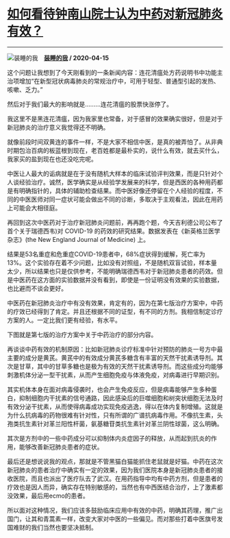 # [如何看待钟南山院士认为中药对新冠肺炎有效？](https://www.zhihu.com/answer/1154618635)

--------------------------------------------------------------------

![装睡的我](https://pic2.zhimg.com/v2-ac352e58ecd772be99294a7ee703182a.jpg?source=1940ef5c "装睡的我")&emsp;**[装睡的我](https://www.zhihu.com/people/chu-xin-bu-gai-69) / 2020-04-15**

这个问题让我想到了今天刚看到的一条新闻内容：连花清瘟处方药说明书中功能主治项增加“在新型冠状病毒肺炎的常规治疗中，可用于轻型、普通型引起的发热、咳嗽、乏力。”

然后对于我们最大的影响就是………连花清瘟的股票快涨停了。


我这里不是黑连花清瘟，因为我家里也常备，对于感冒的效果确实很好，但是对于新冠肺炎的治疗意义我觉得还不明确。


就像前段时间双黄连的事件一样，不是大家不相信中医，是真的被弄怕了。从非典时期包治百病的板蓝根到现在，老百姓都是最朴实的，说什么有效，就去买什么，我家买的盐到现在也还没吃完呢。

中医让人最大的诟病就是在于没有随机大样本的临床试验评判效果，而是只针对个人谈经验治疗。诚然，医学确实是从经验学发展来的科学，但是西医的各种用药都是有明确指针的，具体的辅助检查结果。而中医好像还停留在个人经验的程度，不同的中医医师对同一症状可能会做出不同的诊断，多取决于主观看法，因此在用药上可能会大相径庭。


再回到这次中医药对于治疗新冠肺炎问题前，再再跑个题，今天吉利德公司公布了首个关于瑞德西韦)对 COVID-19 的药效的研究结果。数据发表在《新英格兰医学杂志》(the New England Journal of Medicine) 上。

结果是53名重症和危重症COVID-19患者中，68%症状得到缓解，死亡率为13%。这个实验存在着不少问题，比如没有对照组，不是随机双盲试验，样本量太少，所以结果也只是仅供参考，不能明确瑞德西韦对于新冠肺炎患者的药效。但是中医药在这方面的实验数据并没有看到，即使是一份证明没有效果的实验数据，也比避而不谈会更好。


中医药在新冠肺炎治疗中有没有效果，肯定有的，因为在第七版治疗方案中，中药的疗效已经得到了肯定。并且还根据不同的证型，有不同的方剂。我相信制定诊疗方案的人。一定比我们更有经验，有水平。


下图就是第七版的治疗方案中关于中药治疗的部分内容。

再谈谈中药有效的机制原因：比如新冠肺炎诊疗标准中针对预防的肺炎一号方中最主要的成分是黄芪。黄芪中的有效成分黄芪多糖含有丰富的天然干扰素诱导剂。其次是甘草，其中的甘草多糖也是极为有效的天然干扰素诱导剂。而这些成分均能够刺激机体分泌一型干扰素，从而产生细胞免疫与体液免疫，对病毒进行早期识别。


其实机体本身在面对病毒侵袭时，也会产生免疫反应，但是病毒能够产生多种蛋白，抑制细胞内干扰素的信号通路，因此感染后的巨噬细胞和树突状细胞无法及时有效分泌干扰素，从而使得病毒成功实现免疫逃逸，得以在体内复制增殖。这就是为什么抗病毒的药物很难有针对性，只有所谓的广谱抗病毒作用。不像抗生素，头孢类抗生素针对革兰阳性杆菌，氨基糖苷类抗生素针对革兰阴性球菌，这么明确。


其次是方剂中的一些中药成分可以抑制体内炎症因子的释放，从而起到抗炎的作用，能够改善新冠肺炎患者的症状。


最后还是想说说我的观点，那就是不管黑猫白猫能抓住老鼠就是好猫。中药在这次新冠肺炎的患者治疗中确实有一定的效果，因为我们医院本身是新冠肺炎患者的接收医院，而且也派出了医疗队去了武汉。在用药指导中均有中药方剂，但是患者的疗效也是因人而异，确实存在特别敏感的，当然也有中西医结合治疗，上了激素都没效果，最后用ecmo的患者。


所以面对这种情况，我们应该多鼓励临床应用中有效的中药，明确其药理，推广出国门，让其和青蒿素一样，改变大家对中医的一些偏见。而对那些打着中医旗号发国难财的我们当然也要坚决抵制。

